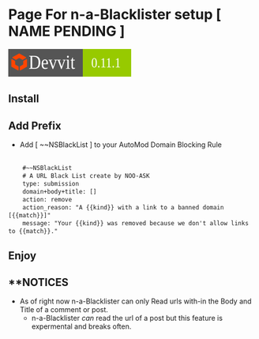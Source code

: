 # Page For n-a-Blacklister setup [ NAME PENDING ] 
![Devvit 0.11.3](https://github.com/Noo4sk/DevvitApps/blob/main/Badge/1Devvit_0_11_1.svg)

## Install

## Add Prefix
- Add [ ~~NSBlackList ] to your AutoMod Domain Blocking Rule
```

    #~~NSBlackList
    # A URL Black List create by NOO-ASK
    type: submission
    domain+body+title: []
    action: remove
    action_reason: "A {{kind}} with a link to a banned domain [{{match}}]"
    message: "Your {{kind}} was removed because we don't allow links to {{match}}."

```

## Enjoy


## **NOTICES
- As of right now n-a-Blacklister can only Read urls with-in the Body and Title of a comment or post.
    - n-a-Blacklister *can* read the url of a post but this feature is expermental and breaks often.
